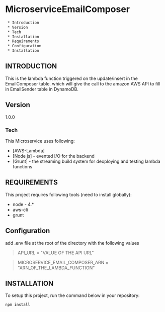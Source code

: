 # MicroserviceEmailComposer

```sh
 * Introduction
 * Version
 * Tech
 * Installation
 * Requirements
 * Configuration
 * Installation
 ```


 INTRODUCTION
------------

This is the lambda function triggered on the update/insert in the EmailComposer table.
which will give the call to the amazon AWS API to fill in EmailSender table in DynamoDB.


Version
------------

1.0.0

### Tech

This Microservice uses following:

* [AWS-Lambda]
* [Node js]  - evented I/O for the backend
* [Grunt] - the streaming build system for deoploying and testing lambda functions


REQUIREMENTS
------------

This project requires following tools (need to install globally):

 * node - 4.* 
 * aws-cli
 * grunt 


Configuration 
------------

add .env file at the root of the directory with the following values

>API_URL = "VALUE OF THE API URL"

>MICROSERVICE_EMAIL_COMPOSER_ARN = "ARN_OF_THE_LAMBDA_FUNCTION"


INSTALLATION
------------

To setup this project, run the command below in your repository:

```sh
npm install
```


